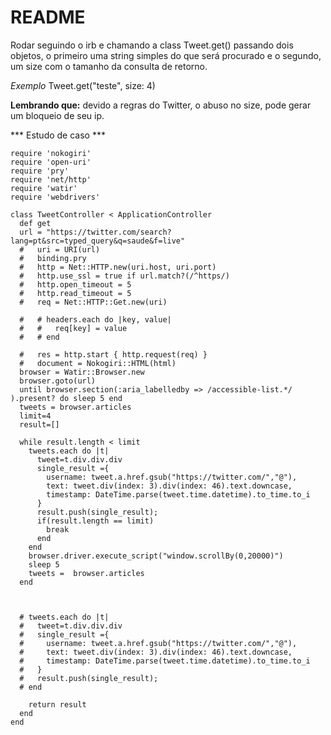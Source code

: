 # README

Rodar seguindo o irb e chamando a class Tweet.get()
passando dois objetos, o primeiro uma string simples do que será procurado e o segundo, um size com o tamanho da consulta de retorno.

*Exemplo*
Tweet.get("teste", size: 4)

<b>Lembrando que:</b> devido a regras do Twitter, o abuso no size, pode gerar um bloqueio de seu ip.



*** Estudo de caso ***

```
require 'nokogiri'
require 'open-uri'
require 'pry'
require 'net/http'
require 'watir'
require 'webdrivers'

class TweetController < ApplicationController
  def get
  url = "https://twitter.com/search?lang=pt&src=typed_query&q=saude&f=live"
  #   uri = URI(url)
  #   binding.pry
  #   http = Net::HTTP.new(uri.host, uri.port)
  #   http.use_ssl = true if url.match?(/^https/)
  #   http.open_timeout = 5
  #   http.read_timeout = 5
  #   req = Net::HTTP::Get.new(uri)

  #   # headers.each do |key, value|
  #   #   req[key] = value
  #   # end

  #   res = http.start { http.request(req) }
  #   document = Nokogiri::HTML(html)
  browser = Watir::Browser.new
  browser.goto(url)
  until browser.section(:aria_labelledby => /accessible-list.*/ ).present? do sleep 5 end
  tweets = browser.articles
  limit=4
  result=[]

  while result.length < limit
    tweets.each do |t|
      tweet=t.div.div.div
      single_result ={
        username: tweet.a.href.gsub("https://twitter.com/","@"),
        text: tweet.div(index: 3).div(index: 46).text.downcase,
        timestamp: DateTime.parse(tweet.time.datetime).to_time.to_i
      }
      result.push(single_result);
      if(result.length == limit)
        break
      end
    end
    browser.driver.execute_script("window.scrollBy(0,20000)")
    sleep 5
    tweets =  browser.articles
  end



  # tweets.each do |t|
  #   tweet=t.div.div.div
  #   single_result ={
  #     username: tweet.a.href.gsub("https://twitter.com/","@"),
  #     text: tweet.div(index: 3).div(index: 46).text.downcase,
  #     timestamp: DateTime.parse(tweet.time.datetime).to_time.to_i
  #   }
  #   result.push(single_result);
  # end

    return result
  end
end
```